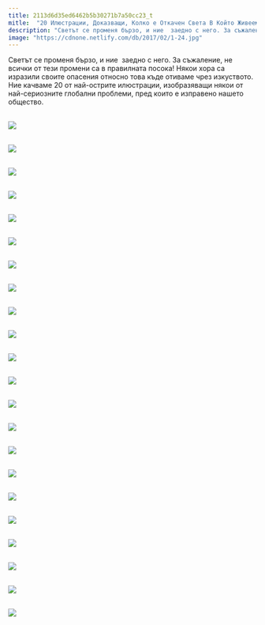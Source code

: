 ```yaml
---
title: 2113d6d35ed6462b5b30271b7a50cc23_t
mitle:  "20 Илюстрации, Доказващи, Колко е Откачен Света В Който Живеем!"
description: "Светът се променя бързо, и ние  заедно с него. За съжаление, не всички от тези промени са в правилната посока! Някои хора са изразили своите опасения относно това къ�"
image: "https://cdnone.netlify.com/db/2017/02/1-24.jpg"
---
```


 <p>Светът се променя бързо, и ние  заедно с него. За съжаление, не всички от тези промени са в правилната посока! Някои хора са изразили своите опасения относно това къде отиваме чрез изкуството. Ние качваме 20 от най-острите илюстрации, изобразяващи някои от най-сериозните глобални проблеми, пред които е изправено нашето общество.</p>       <p> <br/><img src="https://cdnone.netlify.com/db/2017/02/1-24.jpg"/><br/></p> <p> <br/><img src="https://cdnone.netlify.com/db/2017/02/2-26.jpg"/><br/></p> <p> <br/><img src="https://cdnone.netlify.com/db/2017/02/3-25.jpg"/><br/></p>       <p> <br/><img src="https://cdnone.netlify.com/db/2017/02/4-26.jpg"/><br/></p> <p> <br/><img src="https://cdnone.netlify.com/db/2017/02/5-25.jpg"/><br/></p> <p> <br/><img src="https://cdnone.netlify.com/db/2017/02/6-24.jpg"/><br/></p> <p> <br/><img src="https://cdnone.netlify.com/db/2017/02/7-25.jpg"/><br/></p>      <p> <br/><img src="https://cdnone.netlify.com/db/2017/02/8-23.jpg"/><br/></p> <p> <br/><img src="https://cdnone.netlify.com/db/2017/02/9-22.jpg"/><br/></p> <p> <br/><img src="https://cdnone.netlify.com/db/2017/02/10-20.jpg"/><br/></p> <p> <br/><img src="https://cdnone.netlify.com/db/2017/02/11-19.jpg"/><br/></p> <p> <br/><img src="https://cdnone.netlify.com/db/2017/02/12-14.jpg"/><br/></p> <p> <br/><img src="https://cdnone.netlify.com/db/2017/02/13-14.jpg"/><br/></p>      <p> <br/><img src="https://cdnone.netlify.com/db/2017/02/14-13.jpg"/><br/></p> <p> <br/><img src="https://cdnone.netlify.com/db/2017/02/15-13.jpg"/><br/></p> <p> <br/><img src="https://cdnone.netlify.com/db/2017/02/16-9.jpg"/><br/></p> <p> <br/><img src="https://cdnone.netlify.com/db/2017/02/17-9.jpg"/><br/></p>      <p> <br/><img src="https://cdnone.netlify.com/db/2017/02/18-6.jpg"/><br/></p> <p> <br/><img src="https://cdnone.netlify.com/db/2017/02/19-5.jpg"/><br/></p> <p> <br/><img src="https://cdnone.netlify.com/db/2017/02/20-5.jpg"/><br/></p> <p> <br/><img src="https://cdnone.netlify.com/db/2017/02/21-5.jpg"/><br/></p>  <p> <br/><img src="https://cdnone.netlify.com/db/2017/02/22-5.jpg"/><br/></p>       